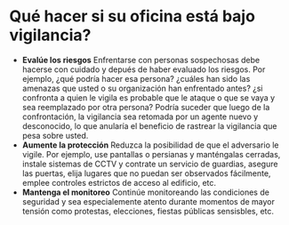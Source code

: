 [Title]: # (¿Qué hacer?)
[Difficulty]: # (Principiante)
[Order]: # (14)

# Qué hacer si su oficina está bajo vigilancia?

*   **Evalúe los riesgos**
    Enfrentarse con personas sospechosas debe hacerse con cuidado y depués de haber evaluado los riesgos. Por ejemplo, ¿qué podría hacer esa persona? ¿cuáles han sido las amenazas que usted o su organización han enfrentado antes? ¿si confronta a quien le vigila es probable que le ataque o que se vaya y sea reemplazado por otra persona? Podría suceder que luego de la confrontación, la vigilancia sea retomada por un agente nuevo y desconocido, lo que anularía el beneficio de rastrear la vigilancia que pesa sobre usted.
*   **Aumente la protección**
    Reduzca la posibilidad de que el adversario le vigile. Por ejemplo, use pantallas o persianas y manténgalas cerradas, instale sistemas de CCTV y contrate un servicio de guardias, asegure las puertas, elija lugares que no puedan ser observados fácilmente, emplee controles estrictos de acceso al edificio, etc.
*   **Mantenga el monitoreo**
    Continúe monitoreando las condiciones de seguridad y sea especialemente atento durante momentos de mayor tensión como protestas, elecciones, fiestas públicas sensisbles, etc.